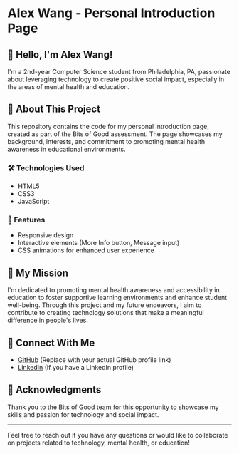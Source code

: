 # Alex Wang - Personal Introduction Page

## 👋 Hello, I'm Alex Wang!

I'm a 2nd-year Computer Science student from Philadelphia, PA, passionate about leveraging technology to create positive social impact, especially in the areas of mental health and education.

## 🚀 About This Project

This repository contains the code for my personal introduction page, created as part of the Bits of Good assessment. The page showcases my background, interests, and commitment to promoting mental health awareness in educational environments.

### 🛠️ Technologies Used

- HTML5
- CSS3
- JavaScript

### 🌟 Features

- Responsive design
- Interactive elements (More Info button, Message input)
- CSS animations for enhanced user experience

## 🎯 My Mission

I'm dedicated to promoting mental health awareness and accessibility in education to foster supportive learning environments and enhance student well-being. Through this project and my future endeavors, I aim to contribute to creating technology solutions that make a meaningful difference in people's lives.

## 🔗 Connect With Me

- [GitHub](https://github.com/yourusername) (Replace with your actual GitHub profile link)
- [LinkedIn](https://www.linkedin.com/in/yourusername) (If you have a LinkedIn profile)

## 🙏 Acknowledgments

Thank you to the Bits of Good team for this opportunity to showcase my skills and passion for technology and social impact.

---

Feel free to reach out if you have any questions or would like to collaborate on projects related to technology, mental health, or education!
